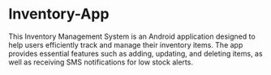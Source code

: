 # Inventory-App
This Inventory Management System is an Android application designed to help users efficiently track and manage their inventory items. The app provides essential features such as adding, updating, and deleting items, as well as receiving SMS notifications for low stock alerts.
